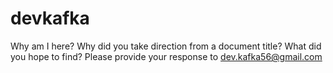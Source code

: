 # devkafka
Why am I here? Why did you take direction from a document title? What did you hope to find? Please provide your response to dev.kafka56@gmail.com 